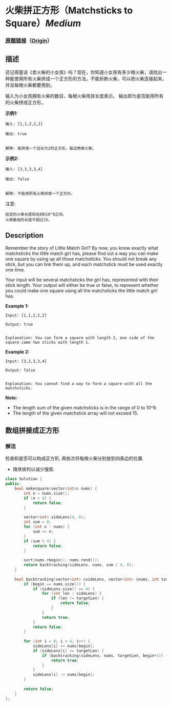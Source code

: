 # 火柴拼正方形（Matchsticks to Square）*Medium*
### [原题链接](https://leetcode-cn.com/problems/matchsticks-to-square)（[Origin](https://leetcode.com/problems/matchsticks-to-square)）
## 描述
还记得童话《卖火柴的小女孩》吗？现在，你知道小女孩有多少根火柴，请找出一种能使用所有火柴拼成一个正方形的方法。不能折断火柴，可以把火柴连接起来，并且每根火柴都要用到。

输入为小女孩拥有火柴的数目，每根火柴用其长度表示。
输出即为是否能用所有的火柴拼成正方形。

**示例1:**
```
输入: [1,1,2,2,2]

输出: true


解释: 能拼成一个边长为2的正方形，每边两根火柴。
```


**示例2:**
```
输入: [3,3,3,3,4]

输出: false


解释: 不能用所有火柴拼成一个正方形。
```


注意:


	给定的火柴长度和在0到10^9之间。
	火柴数组的长度不超过15。

## Description
Remember the story of Little Match Girl? By now, you know exactly what matchsticks the little match girl has, please find out a way you can make one square by using up all those matchsticks. You should not break any stick, but you can link them up, and each matchstick must be used exactly one time.

 Your input will be several matchsticks the girl has, represented with their stick length. Your output will either be true or false, to represent whether you could make one square using all the matchsticks the little match girl has.

**Example 1:**
```
Input: [1,1,2,2,2]

Output: true


Explanation: You can form a square with length 2, one side of the square came two sticks with length 1.
```



**Example 2:**
```
Input: [3,3,3,3,4]

Output: false


Explanation: You cannot find a way to form a square with all the matchsticks.
```
**Note:**


- The length sum of the given matchsticks is in the range of 0 to 10^9.
- The length of the given matchstick array will not exceed 15.



## 数组拼接成正方形
### 解法
检查和是否可以构成正方形, 再依次将每根火柴分别放到四条边的位置.
- 降序排列以减少搜索.
```c++
class Solution {
public:
    bool makesquare(vector<int>& nums) {
        int n = nums.size();
        if (n < 4) {
            return false;
        }
        
        vector<int> sideLens(4, 0);
        int sum = 0;
        for (int n : nums) {
            sum += n;
        }
        if (sum % 4) {
            return false;
        }
        
        sort(nums.rbegin(), nums.rend());
        return backtracking(sideLens, nums, sum / 4, 0);
    }
    
    bool backtracking(vector<int> &sideLens, vector<int> &nums, int targetLen, int begin) {
        if (begin == nums.size()) {
            if (sideLens.size() == 4) {
                for (int len : sideLens) {
                    if (len != targetLen) {
                        return false;
                    }
                }
                return true;
            }
            return false;
        }
        
        for (int i = 0; i < 4; i++) {
            sideLens[i] += nums[begin];
            if (sideLens[i] <= targetLen) {
                if (backtracking(sideLens, nums, targetLen, begin+1)) {
                    return true;
                }
            }
            sideLens[i] -= nums[begin];
        }
        
        return false;
    }
};
```